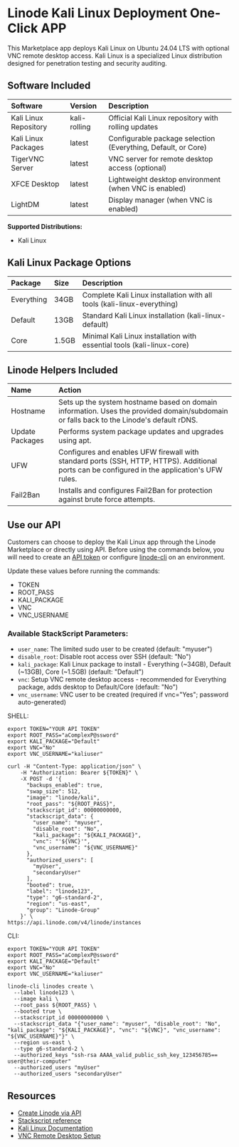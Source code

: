 # Linode Kali Linux Deployment One-Click APP

This Marketplace app deploys Kali Linux on Ubuntu 24.04 LTS with optional VNC remote desktop access. Kali Linux is a specialized Linux distribution designed for penetration testing and security auditing.

## Software Included

| Software  | Version   | Description   |
| :---      | :----     | :---          |
| Kali Linux Repository | kali-rolling | Official Kali Linux repository with rolling updates |
| Kali Linux Packages | latest | Configurable package selection (Everything, Default, or Core) |
| TigerVNC Server | latest | VNC server for remote desktop access (optional) |
| XFCE Desktop | latest | Lightweight desktop environment (when VNC is enabled) |
| LightDM | latest | Display manager (when VNC is enabled) |

**Supported Distributions:**

- Kali Linux

## Kali Linux Package Options

| Package  | Size | Description |
| :---     | :--- | :---        |
| Everything | 34GB | Complete Kali Linux installation with all tools (kali-linux-everything) |
| Default | 13GB | Standard Kali Linux installation (kali-linux-default) |
| Core | 1.5GB | Minimal Kali Linux installation with essential tools (kali-linux-core) |

## Linode Helpers Included

| Name  | Action  |
| :---  | :---    |
| Hostname   | Sets up the system hostname based on domain information. Uses the provided domain/subdomain or falls back to the Linode's default rDNS. |
| Update Packages   | Performs system package updates and upgrades using apt. |
| UFW   | Configures and enables UFW firewall with standard ports (SSH, HTTP, HTTPS). Additional ports can be configured in the application's UFW rules. |
| Fail2Ban   | Installs and configures Fail2Ban for protection against brute force attempts. |

## Use our API

Customers can choose to deploy the Kali Linux app through the Linode Marketplace or directly using API. Before using the commands below, you will need to create an [API token](https://www.linode.com/docs/products/tools/linode-api/get-started/#create-an-api-token) or configure [linode-cli](https://www.linode.com/products/cli/) on an environment.

Update these values before running the commands:
- TOKEN
- ROOT_PASS
- KALI_PACKAGE
- VNC
- VNC_USERNAME

### Available StackScript Parameters:
- `user_name`: The limited sudo user to be created (default: "myuser")
- `disable_root`: Disable root access over SSH (default: "No")
- `kali_package`: Kali Linux package to install - Everything (~34GB), Default (~13GB), Core (~1.5GB) (default: "Default")
- `vnc`: Setup VNC remote desktop access - recommended for Everything package, adds desktop to Default/Core (default: "No")
- `vnc_username`: VNC user to be created (required if vnc="Yes"; password auto-generated)

SHELL:
```
export TOKEN="YOUR API TOKEN"
export ROOT_PASS="aComplexP@ssword"
export KALI_PACKAGE="Default"
export VNC="No"
export VNC_USERNAME="kaliuser"

curl -H "Content-Type: application/json" \
    -H "Authorization: Bearer ${TOKEN}" \
    -X POST -d '{
      "backups_enabled": true,
      "swap_size": 512,
      "image": "linode/kali",
      "root_pass": "${ROOT_PASS}",
      "stackscript_id": 00000000000,
      "stackscript_data": {
        "user_name": "myuser",
        "disable_root": "No",
        "kali_package": "${KALI_PACKAGE}",
        "vnc": "'${VNC}'",
        "vnc_username": "${VNC_USERNAME}"
      },
      "authorized_users": [
        "myUser",
        "secondaryUser"
      ],
      "booted": true,
      "label": "linode123",
      "type": "g6-standard-2",
      "region": "us-east",
      "group": "Linode-Group"
    }' \
https://api.linode.com/v4/linode/instances
```

CLI:
```
export TOKEN="YOUR API TOKEN"
export ROOT_PASS="aComplexP@ssword"
export KALI_PACKAGE="Default"
export VNC="No"
export VNC_USERNAME="kaliuser"

linode-cli linodes create \
  --label linode123 \
  --image kali \
  --root_pass ${ROOT_PASS} \
  --booted true \
  --stackscript_id 00000000000 \
  --stackscript_data "{"user_name": "myuser", "disable_root": "No", "kali_package": "${KALI_PACKAGE}", "vnc": "${VNC}", "vnc_username": "${VNC_USERNAME}"}" \
  --region us-east \
  --type g6-standard-2 \
  --authorized_keys "ssh-rsa AAAA_valid_public_ssh_key_123456785== user@their-computer"
  --authorized_users "myUser"
  --authorized_users "secondaryUser"
```

## Resources

- [Create Linode via API](https://www.linode.com/docs/api/linode-instances/#linode-create)
- [Stackscript reference](https://www.linode.com/docs/guides/writing-scripts-for-use-with-linode-stackscripts-a-tutorial/#user-defined-fields-udfs)
- [Kali Linux Documentation](https://www.kali.org/docs/)
- [VNC Remote Desktop Setup](https://www.linode.com/docs/marketplace-docs/guides/kali-linux/)


